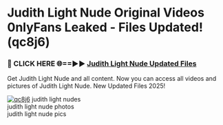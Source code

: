 # Judith Light Nude Original Videos 0nlyFans Leaked - Files Updated! (qc8j6)

<h3>🔴 CLICK HERE 🌐==►► <a href="https://tinyurl.com/52m3yx9h" rel="nofollow">Judith Light Nude Updated Files</a></h3>

Get Judith Light Nude and all content. Now you can access all videos and pictures of Judith Light Nude. New Updated Files 2025!

[![qc8j6](https://i.imgur.com/TnHtlc8.gif)](https://tinyurl.com/52m3yx9h)
judith light nudes<br>
judith light nude photos<br>
judith light nude pics